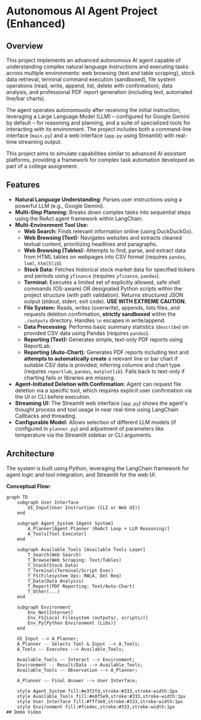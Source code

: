 # Autonomous AI Agent Project (Enhanced)

## Overview

This project implements an advanced autonomous AI agent capable of understanding complex natural language instructions and executing tasks across multiple environments: web browsing (text and table scraping), stock data retrieval, terminal command execution (sandboxed), file system operations (read, write, append, list, delete with confirmation), data analysis, and professional PDF report generation (including text, automated line/bar charts).

The agent operates autonomously after receiving the initial instruction, leveraging a Large Language Model (LLM) – configured for Google Gemini by default – for reasoning and planning, and a suite of specialized tools for interacting with its environment. The project includes both a command-line interface (`main.py`) and a web interface (`app.py` using Streamlit) with real-time streaming output.

This project aims to simulate capabilities similar to advanced AI assistant platforms, providing a framework for complex task automation developed as part of a college assignment.

## Features

*   **Natural Language Understanding:** Parses user instructions using a powerful LLM (e.g., Google Gemini).
*   **Multi-Step Planning:** Breaks down complex tasks into sequential steps using the ReAct agent framework within LangChain.
*   **Multi-Environment Tool Use:**
    *   **Web Search:** Finds relevant information online (using DuckDuckGo).
    *   **Web Browsing (Text):** Navigates websites and extracts cleaned textual content, prioritizing headlines and paragraphs.
    *   **Web Browsing (Tables):** Attempts to find, parse, and extract data from HTML tables on webpages into CSV format (requires `pandas`, `lxml`, `html5lib`).
    *   **Stock Data:** Fetches historical stock market data for specified tickers and periods using `yfinance` (requires `yfinance`, `pandas`).
    *   **Terminal:** Executes a limited set of explicitly allowed, safe shell commands (OS-aware) OR designated Python scripts within the project structure (with path validation). Returns structured JSON output (stdout, stderr, exit code). **USE WITH EXTREME CAUTION.**
    *   **File System:** Reads, writes (overwrite), appends, lists files, and requests deletion confirmation, **strictly sandboxed** within the `./outputs` directory. Handles `\n` escapes in write/append.
    *   **Data Processing:** Performs basic summary statistics (`describe`) on provided CSV data using Pandas (requires `pandas`).
    *   **Reporting (Text):** Generates simple, text-only PDF reports using ReportLab.
    *   **Reporting (Auto-Chart):** Generates PDF reports including text and **attempts to automatically create** a relevant line or bar chart if suitable CSV data is provided, inferring columns and chart type (requires `reportlab`, `pandas`, `matplotlib`). Falls back to text-only if charting fails or libraries are missing.
*   **Agent-Initiated Deletion with Confirmation:** Agent can request file deletion via a specific tool, which requires explicit user confirmation via the UI or CLI before execution.
*   **Streaming UI:** The Streamlit web interface (`app.py`) shows the agent's thought process and tool usage in near real-time using LangChain Callbacks and threading.
*   **Configurable Model:** Allows selection of different LLM models (if configured in `planner.py`) and adjustment of parameters like temperature via the Streamlit sidebar or CLI arguments.

## Architecture

The system is built using Python, leveraging the LangChain framework for agent logic and tool integration, and Streamlit for the web UI.

**Conceptual Flow:**

```mermaid
graph TD
    subgraph User Interface
        UI_Input[User Instruction (CLI or Web UI)]
    end

    subgraph Agent_System [Agent System]
        A_Planner[Agent Planner (ReAct Loop + LLM Reasoning)]
        A_Tools[Tool Executor]
    end

    subgraph Available_Tools [Available Tools Layer]
        T_Search(Web Search)
        T_Browse(Web Scraping: Text/Tables)
        T_Stock(Stock Data)
        T_Terminal(Terminal/Script Exec)
        T_FS(Filesystem Ops: RWLA, Del Req)
        T_Data(Data Analysis)
        T_Report(PDF Reporting: Text/Auto-Chart)
        T_Other(...)
    end

    subgraph Environment
        Env_Net[Internet]
        Env_FS[Local Filesystem (outputs/, scripts/)]
        Env_Py[Python Environment (Libs)]
    end

    UI_Input --> A_Planner;
    A_Planner -- Selects Tool & Input --> A_Tools;
    A_Tools -- Executes --> Available_Tools;

    Available_Tools -- Interact --> Environment;
    Environment -- Result/Data --> Available_Tools;
    Available_Tools -- Observation --> A_Planner;

    A_Planner -- Final Answer --> User Interface;

    style Agent_System fill:#e3f2fd,stroke:#333,stroke-width:2px
    style Available_Tools fill:#e8f5e9,stroke:#333,stroke-width:1px
    style User_Interface fill:#fff3e0,stroke:#333,stroke-width:1px
    style Environment fill:#fce4ec,stroke:#333,stroke-width:1px
## Demo Video

